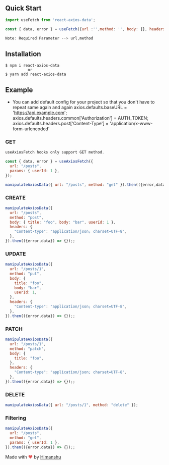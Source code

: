 ## Quick Start

```js
import useFetch from 'react-axios-data';

const { data, error } = useFetch({url :'',method: '', body: {}, headers: {}, params: {}});

Note: Required Parameter --> url,method
```

## Installation

```console
$ npm i react-axios-data
          or
$ yarn add react-axios-data
```

## Example

- You can add default config for your project so that you don't have to repeat same again and again
  axios.defaults.baseURL = 'https://api.example.com';
  axios.defaults.headers.common['Authorization'] = AUTH_TOKEN;
  axios.defaults.headers.post['Content-Type'] = 'application/x-www-form-urlencoded'

### GET

```js
useAxiosFetch hooks only support GET method.

const { data, error } = useAxiosFetch({
  url: "/posts",
  params: { userId: 1 },
});

manipulateAxiosData({ url: "/posts", method: "get" }).then(({error,data}) => {});
```

### CREATE

```js
manipulateAxiosData({
  url: "/posts",
  method: "post",
  body: { title: "foo", body: "bar", userId: 1 },
  headers: {
    "Content-type": "application/json; charset=UTF-8",
  },
}).then(({error,data}) => {});;
```

### UPDATE

```js
manipulateAxiosData({
  url: "/posts/1",
  method: "put",
  body: {
    title: "foo",
    body: "bar",
    userId: 1,
  },
  headers: {
    "Content-type": "application/json; charset=UTF-8",
  },
}).then(({error,data}) => {});;
```

### PATCH

```js
manipulateAxiosData({
  url: "/posts/1",
  method: "patch",
  body: {
    title: "foo",
  },
  headers: {
    "Content-type": "application/json; charset=UTF-8",
  },
}).then(({error,data}) => {});;
```

### DELETE

```js
manipulateAxiosData({ url: "/posts/1", method: "delete" });
```

### Filtering

```js
manipulateAxiosData({
  url: "/posts",
  method: "get",
  params: { userId: 1 },
}).then(({error,data}) => {});;
```

Made with <span style="color: #e25555;">&hearts;</span> by [Himanshu](https://github.com/hklohani)
